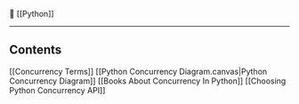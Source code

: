 📂  [[Python]]

----
## Contents
[[Concurrency Terms]]
[[Python Concurrency Diagram.canvas|Python Concurrency Diagram]]
[[Books About Concurrency In Python]]
[[Choosing Python Concurrency API]]
